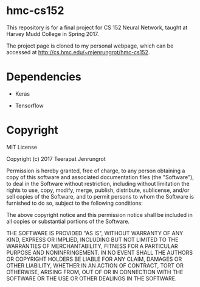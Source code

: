hmc-cs152
=========

This repository is for a final project for CS 152 Neural Network, taught at Harvey Mudd College in Spring 2017.

The project page is cloned to my personal webpage, which can be accessed at http://cs.hmc.edu/~mjenrungrot/hmc-cs152. 

Dependencies
============

-   Keras

-   Tensorflow

Copyright
=========

MIT License

Copyright (c) 2017 Teerapat Jenrungrot

Permission is hereby granted, free of charge, to any person obtaining a copy
of this software and associated documentation files (the "Software"), to deal
in the Software without restriction, including without limitation the rights
to use, copy, modify, merge, publish, distribute, sublicense, and/or sell
copies of the Software, and to permit persons to whom the Software is
furnished to do so, subject to the following conditions:

The above copyright notice and this permission notice shall be included in all
copies or substantial portions of the Software.

THE SOFTWARE IS PROVIDED "AS IS", WITHOUT WARRANTY OF ANY KIND, EXPRESS OR
IMPLIED, INCLUDING BUT NOT LIMITED TO THE WARRANTIES OF MERCHANTABILITY,
FITNESS FOR A PARTICULAR PURPOSE AND NONINFRINGEMENT. IN NO EVENT SHALL THE
AUTHORS OR COPYRIGHT HOLDERS BE LIABLE FOR ANY CLAIM, DAMAGES OR OTHER
LIABILITY, WHETHER IN AN ACTION OF CONTRACT, TORT OR OTHERWISE, ARISING FROM,
OUT OF OR IN CONNECTION WITH THE SOFTWARE OR THE USE OR OTHER DEALINGS IN THE
SOFTWARE.
